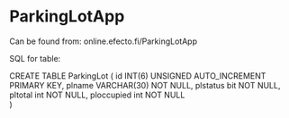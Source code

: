 # ParkingLotApp
Can be found from: online.efecto.fi/ParkingLotApp

SQL for table:

CREATE TABLE ParkingLot (
    id INT(6) UNSIGNED AUTO_INCREMENT PRIMARY KEY,
    plname VARCHAR(30) NOT NULL,
    plstatus bit NOT NULL,
    pltotal int NOT NULL,
	  ploccupied int NOT NULL    
)
